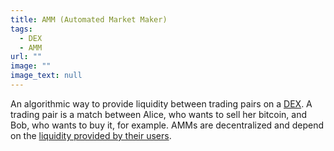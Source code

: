 ```yaml
---
title: AMM (Automated Market Maker)
tags:
  - DEX
  - AMM
url: ""
image: ""
image_text: null
---
```


An algorithmic way to provide liquidity between trading pairs on a [DEX](https://www.essentialcardano.io/glossary/dex). A trading pair is a match between Alice, who wants to sell her bitcoin, and Bob, who wants to buy it, for example. AMMs are decentralized and depend on the [liquidity provided by their users](https://www.essentialcardano.io/glossary/liquidity-mining).
